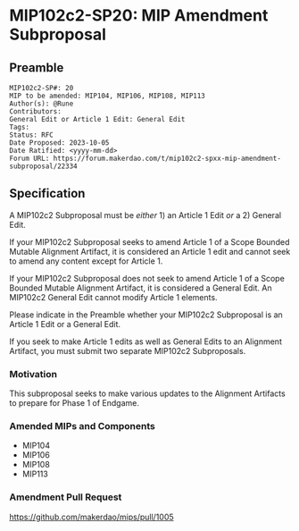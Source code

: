 # MIP102c2-SP20: MIP Amendment Subproposal

## Preamble

```
MIP102c2-SP#: 20
MIP to be amended: MIP104, MIP106, MIP108, MIP113
Author(s): @Rune
Contributors:
General Edit or Article 1 Edit: General Edit
Tags: 
Status: RFC
Date Proposed: 2023-10-05
Date Ratified: <yyyy-mm-dd>
Forum URL: https://forum.makerdao.com/t/mip102c2-spxx-mip-amendment-subproposal/22334
```

## Specification

A MIP102c2 Subproposal must be _either_ 1) an Article 1 Edit _or_ a 2) General Edit.

If your MIP102c2 Subproposal seeks to amend Article 1 of a Scope Bounded Mutable Alignment Artifact, it is considered an Article 1 edit and cannot seek to amend any content except for Article 1.

If your MIP102c2 Subproposal does not seek to amend Article 1 of a Scope Bounded Mutable Alignment Artifact, it is considered a General Edit. An MIP102c2 General Edit cannot modify Article 1 elements.

Please indicate in the Preamble whether your MIP102c2 Subproposal is an Article 1 Edit or a General Edit.

If you seek to make Article 1 edits as well as General Edits to an Alignment Artifact, you must submit two separate MIP102c2 Subproposals.

### Motivation

This subproposal seeks to make various updates to the Alignment Artifacts to prepare for Phase 1 of Endgame.

### Amended MIPs and Components

* MIP104
* MIP106
* MIP108
* MIP113

### Amendment Pull Request

https://github.com/makerdao/mips/pull/1005